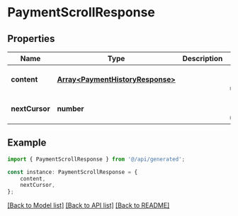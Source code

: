 # PaymentScrollResponse


## Properties

Name | Type | Description | Notes
------------ | ------------- | ------------- | -------------
**content** | [**Array&lt;PaymentHistoryResponse&gt;**](PaymentHistoryResponse.md) |  | [optional] [default to undefined]
**nextCursor** | **number** |  | [optional] [default to undefined]

## Example

```typescript
import { PaymentScrollResponse } from '@/api/generated';

const instance: PaymentScrollResponse = {
    content,
    nextCursor,
};
```

[[Back to Model list]](../README.md#documentation-for-models) [[Back to API list]](../README.md#documentation-for-api-endpoints) [[Back to README]](../README.md)

